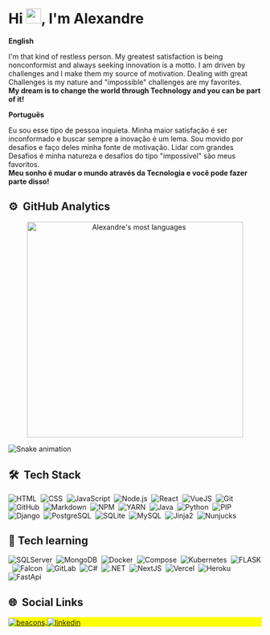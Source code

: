 <h1 align="left">Hi <img src="https://raw.githubusercontent.com/kaueMarques/kaueMarques/master/hi.gif" width="30px">, I'm Alexandre</h1>


**English**
<p> I'm that kind of restless person. My greatest satisfaction is being nonconformist and always seeking innovation is a motto. I am driven by challenges and I make them my source of motivation. Dealing with great Challenges is my nature and "impossible" challenges are my favorites. <br>
   <strong> My dream is to change the world through Technology and you can be part of it! </strong>
</p>

**Português**
<p> Eu sou esse tipo de pessoa inquieta. Minha maior satisfação é ser inconformado e buscar sempre a inovação é um lema. Sou movido por desafios e faço deles minha fonte de motivação. Lidar com grandes Desafios é minha natureza e desafios do tipo "impossível" são meus favoritos. <br>
 <strong>Meu sonho é mudar o mundo através da Tecnologia e você pode fazer parte disso! </strong>
</p>

## ⚙️ &nbsp;GitHub Analytics

<p align="center">
<img width="430em" src="https://github-readme-stats.vercel.app/api/top-langs/?username=upalx&layout=compact&theme=midnight-purple" alt="Alexandre's most languages"/>
</p>

<!--- Snake animation analytics to github --->
 ![Snake animation](https://github.com/upalx/upalx/blob/output/github-contribution-grid-snake.svg)

## 🛠 &nbsp;Tech Stack

![HTML](https://img.shields.io/badge/-HTML-05122A?style=flat&logo=HTML5)&nbsp;
![CSS](https://img.shields.io/badge/-CSS-05122A?style=flat&logo=CSS3&logoColor=1572B6)&nbsp;
![JavaScript](https://img.shields.io/badge/-JavaScript-05122A?style=flat&logo=javascript)&nbsp;
![Node.js](https://img.shields.io/badge/-Node.js-05122A?style=flat&logo=node.js)&nbsp;
![React](https://img.shields.io/badge/-React-05122A?style=flat&logo=react)&nbsp;
![VueJS](https://img.shields.io/badge/-Vue.js-05122A?style=flat&logo=vue.js)&nbsp;
![Git](https://img.shields.io/badge/-Git-05122A?style=flat&logo=git)&nbsp;
![GitHub](https://img.shields.io/badge/-GitHub-05122A?style=flat&logo=github)&nbsp;
![Markdown](https://img.shields.io/badge/-Markdown-05122A?style=flat&logo=markdown)&nbsp;
![NPM](https://img.shields.io/badge/-NPM-05122A?style=flat&logo=npm)&nbsp;
![YARN](https://img.shields.io/badge/-Yarn-05122A?style=flat&logo=yarn)&nbsp;
![Java](https://img.shields.io/badge/-Java-05122A?style=flat&logo=Java)&nbsp;
![Python](https://img.shields.io/badge/-Python-05122A?style=flat&logo=Python)&nbsp;
![PIP](https://img.shields.io/badge/-PIP-05122A?style=flat&logo=Pypi)&nbsp;
![Django](https://img.shields.io/badge/-Django-05122A?style=flat&logo=django)&nbsp;
![PostgreSQL](https://img.shields.io/badge/-PostgreSQL-05122A?style=flat&logo=postgresql)&nbsp;
![SQLite](https://img.shields.io/badge/-SQLite-05122A?style=flat&logo=sqlite)&nbsp;
![MySQL](https://img.shields.io/badge/-MySQL-05122A?style=flat&logo=MySQL)&nbsp;
![Jinja2](https://img.shields.io/badge/-Jinja2-05122A?style=flat&logo=jinja)&nbsp;
![Nunjucks](https://img.shields.io/badge/-Nunjucks-05122A?style=flat&logo=Nunjucks)&nbsp;

## :brain: Tech learning

![SQLServer](https://img.shields.io/badge/-SQLServer-05122A?style=flat&logo=Microsoft-SQL-Server)&nbsp;
![MongoDB](https://img.shields.io/badge/-MongoDB-05122A?style=flat&logo=MongoDB)&nbsp;
![Docker](https://img.shields.io/badge/-Docker-05122A?style=flat&logo=docker)&nbsp;
![Compose](https://img.shields.io/badge/-Compose-05122A?style=flat&logo=docker)&nbsp;
![Kubernetes](https://img.shields.io/badge/-Kubernetes-05122A?style=flat&logo=Kubernetes)&nbsp;
![FLASK](https://img.shields.io/badge/-Flask-05122A?style=flat&logo=flask)&nbsp;
![Falcon](https://img.shields.io/badge/-Falcon-05122A?style=flat&logo=Falcon)&nbsp;
![GitLab](https://img.shields.io/badge/-GitLab-05122A?style=flat&logo=GitLab)&nbsp;
![C#](https://img.shields.io/badge/-CSharp-05122A?style=flat&logo=C-Sharp)&nbsp;
![.NET](https://img.shields.io/badge/-.Net-05122A?style=flat&logo=DotNet)&nbsp;
![NextJS](https://img.shields.io/badge/-NextJS-05122A?style=flat&logo=Next.js)&nbsp;
![Vercel](https://img.shields.io/badge/-Vercel-05122A?style=flat&logo=Vercel)&nbsp;
![Heroku](https://img.shields.io/badge/-Heroku-05122A?style=flat&logo=Heroku)&nbsp;
![FastApi](https://img.shields.io/badge/-FastApi-05122A?style=flat&logo=FastApi)&nbsp;


## 🌐 &nbsp;Social Links

<p align="left" style="background:yellow">
 <a href="https://beacons.ai/alxinc" target="_blank">
 <img align="center" src="https://img.shields.io/badge/-Todas as redes sociais-05122A?style=flat&logo=buy-me-a-coffee" alt="beacons"/>
</a>
<a href="https://linkedin.com/in/upalx" target="_blank">
  <img align="center" src="https://img.shields.io/badge/-Linkedin-05122A?style=flat&logo=linkedin" alt="linkedin"/>
</a>
   
<!---
AlexandreALX/AlexandreALX is a ✨ special ✨ repository because its `README.md` (this file) appears on your GitHub profile.
You can click the Preview link to take a look at your changes.
--->
